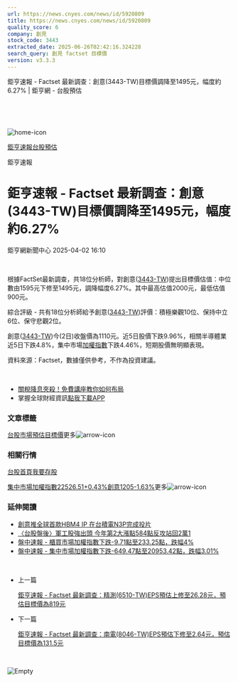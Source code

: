 ```yaml
---
url: https://news.cnyes.com/news/id/5920809
title: https://news.cnyes.com/news/id/5920809
quality_score: 6
company: 創見
stock_code: 3443
extracted_date: 2025-06-26T02:42:16.324228
search_query: 創見 factset 目標價
version: v3.3.3
---
```


鉅亨速報 - Factset 最新調查：創意(3443-TW)目標價調降至1495元，幅度約6.27% | 鉅亨網 - 台股預估

‌

‌

![home-icon](/assets/icons/breadCrumb/symbol-icon-home.svg)

[鉅亨速報](/news/cat/anue_live)[台股預估](/news/cat/tw_forecast)

鉅亨速報

# 鉅亨速報 - Factset 最新調查：創意(3443-TW)目標價調降至1495元，幅度約6.27%

鉅亨網新聞中心 2025-04-02 16:10

‌

根據FactSet最新調查，共18位分析師，對創意([3443-TW](https://www.cnyes.com/twstock/3443))提出目標價估值：中位數由1595元下修至1495元，調降幅度6.27%。其中最高估值2000元，最低估值900元。

綜合評級 - 共有18位分析師給予創意([3443-TW](https://www.cnyes.com/twstock/3443))評價：積極樂觀10位、保持中立6位、保守悲觀2位。

創意([3443-TW](https://www.cnyes.com/twstock/3443))今(2日)收盤價為1110元。近5日股價下跌9.96%，相關半導體業近5日下跌4.8%，集中市場[加權指數](https://invest.cnyes.com/index/TWS/TSE01)下跌4.46%，短期股價無明顯表現。

資料來源：Factset，數據僅供參考，不作為投資建議。

‌

* [關稅降息夾殺！免費講座教你如何布局](https://www.rsc.com.tw/Cnyes_RSC/SeminarBooking2025InvestmentOutlook.aspx?utm_source=anue&utm_medium=usstocks_end)
* 掌握全球財經資訊[點我下載APP](http://www.cnyes.com/app/?utm_source=mweb&utm_medium=HamMenuBanner&utm_campaign=fixed&utm_content=entr)

### 文章標籤

[台股](https://news.cnyes.com/tag/台股 "台股")[市場預估](https://news.cnyes.com/tag/市場預估 "市場預估")[目標價](https://news.cnyes.com/tag/目標價 "目標價")更多![arrow-icon](/assets/icons/arrows/arrow-down.svg)

### 相關行情

[台股首頁](https://www.cnyes.com/twstock)[我要存股](https://supr.link/8OHaU)

[集中市場加權指數22526.51+0.43%](https://invest.cnyes.com/index/TWS/TSE01)[創意1205-1.63%](https://www.cnyes.com/twstock/3443)更多![arrow-icon](/assets/icons/arrows/arrow-down.svg)

### 延伸閱讀

* [創意推全球首款HBM4 IP 在台積電N3P完成投片](/news/id/5920350)
* [〈台股盤後〉軍工股強出頭 今年第2大漲點584點反攻站回2萬1](/news/id/5919306)
* [盤中速報 - 櫃買市場加權指數下跌-9.71點至233.25點，跌幅4%](/news/id/5917487)
* [盤中速報 - 集中市場加權指數下跌-649.47點至20953.42點，跌幅3.01%](/news/id/5917376)

‌

* 上一篇

  [鉅亨速報 - Factset 最新調查：精測(6510-TW)EPS預估上修至26.28元，預估目標價為819元](/news/id/5921131)
* 下一篇

  [鉅亨速報 - Factset 最新調查：南電(8046-TW)EPS預估下修至2.64元，預估目標價為131.5元](/news/id/5920510)

‌

![Empty](/assets/icons/skeleton/empty-image.svg)

‌